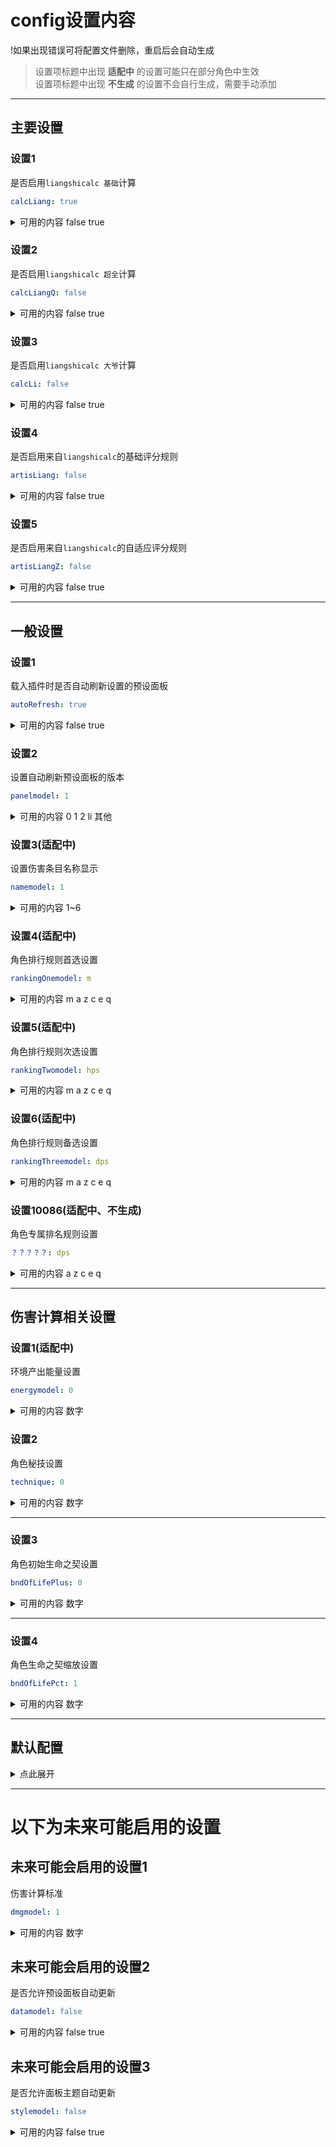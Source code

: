 # config设置内容

!如果出现错误可将配置文件删除，重启后会自动生成
> 设置项标题中出现 **适配中** 的设置可能只在部分角色中生效 <br> 设置项标题中出现 **不生成** 的设置不会自行生成，需要手动添加

---

## 主要设置

### 设置1
是否启用`liangshicalc 基础`计算
~~~~~~~~~~YAML
calcLiang: true
~~~~~~~~~~
<details><summary>可用的内容 false true</summary>

`true` 启用

`false` 禁用

</details>

### 设置2
是否启用`liangshicalc 超全`计算
~~~~~~~~~~YAML
calcLiangQ: false
~~~~~~~~~~
<details><summary>可用的内容 false true</summary>

`true` 启用

`false` 禁用

</details>

### 设置3
是否启用`liangshicalc 大爷`计算
~~~~~~~~~~YAML
calcLi: false
~~~~~~~~~~
<details><summary>可用的内容 false true</summary>

`true` 启用

`false` 禁用

</details>

### 设置4
是否启用来自`liangshicalc`的基础评分规则
~~~~~~~~~~YAML
artisLiang: false
~~~~~~~~~~
<details><summary>可用的内容 false true</summary>

`true` 启用

`false` 禁用

</details>

### 设置5
是否启用来自`liangshicalc`的自适应评分规则
~~~~~~~~~~YAML
artisLiangZ: false
~~~~~~~~~~
<details><summary>可用的内容 false true</summary>

`true` 启用

`false` 禁用

</details>

---

## 一般设置

### 设置1
载入插件时是否自动刷新设置的预设面板
~~~~~~~~~~YAML
autoRefresh: true
~~~~~~~~~~
<details><summary>可用的内容 false true</summary>

`true` 重启后会自动刷新设置的预设面板

`false` 重启后将不会刷新预设面板

</details>

### 设置2
设置自动刷新预设面板的版本
~~~~~~~~~~YAML
panelmodel: 1 
~~~~~~~~~~

<details><summary>可用的内容 0 1 2 li 其他</summary>

`0` 用户自行修改的预设面板

`1` liangshi-calc默认的预设面板

`2` liangshi-calc默认的带主角版本预设面板

`li` 来自阿离（大爷）版本的预设面板

`其他` 将此选项设置为其他作者的预设面板名称

</details>

### 设置3(适配中)
设置伤害条目名称显示
~~~~~~~~~~YAML
namemodel: 1
~~~~~~~~~~

<details><summary>可用的内容 1~6 </summary>

`1` 伤害条目名称将使用默认设置名称
>举例： 普通攻击一段伤害 / 海月之誓伤害 / 琉金火光爆炸伤害 / 提八妲钟 Q落雷

`2` 伤害条目将使用全称
>举例： 弦月舞步一段伤害 / 海月之誓伤害 / 琉金火光爆炸伤害 / 提八妲钟 大密法·天狐显真落雷

`3` 伤害条目将简化小部分名称
>举例： 普通攻击一段伤害 / 海月之誓伤害 / 琉金火光爆炸伤害 / 提八妲钟 大密法·天狐显真落雷

`4` 伤害条目将使用通俗叫法
>举例： 普通攻击一段伤害 / 元素战技伤害 / 元素爆发爆炸伤害 / 提八妲钟 元素爆发落雷

`5` 伤害条目将使用字母简化名称
>举例： 普攻一段伤害 / E技能伤害 / Q技能爆炸伤害 / 提八妲钟 Q技能落雷

`6` 伤害条目将使用纯字母名称显示
>举例： A一段伤害 / E伤害 / Q爆炸伤害 / 提八妲钟 Q落雷

</details>

### 设置4(适配中)
角色排行规则首选设置
~~~~~~~~~~YAML
rankingOnemodel: m
~~~~~~~~~~
<details><summary>可用的内容 m a z c e q </summary>

>此选项为角色排行首选规则，角色排行时会首先选择设定的属性进行排行

`m` 默认的排行设置

`a` 使用普通攻击伤害

`z` 使用 ( 原神：重击伤害 ，星穹铁道：追加攻击 ）

`c` 使用 ( 原神：高空下落攻击伤害 ，星穹铁道：强化普通攻击 ）

`e` 使用 ( 原神：元素战技伤害 ，星穹铁道：战技伤害 ）

`q` 使用 ( 原神：元素爆发伤害 ，星穹铁道：终结技伤害 ）

`f` 使用角色的辅助队友能力

`h` 使用角色的治疗量/护盾吸收量/伤害消解量

`y` 使用角色的养成度（仅限使用极简版伤害计算）

`dph` 使用角色的单轮总伤害量（仅限使用超全版伤害计算）

`hph` 使用角色的单轮总治疗量（仅限使用超全版伤害计算）

`dps` 使用角色的平均每秒伤害值（仅限使用超全版伤害计算）

`hps` 使用角色的平均每秒治疗量（仅限使用超全版伤害计算）

`undefined` 摆烂,爱用啥排用啥排

</details>

### 设置5(适配中)
角色排行规则次选设置
~~~~~~~~~~YAML
rankingTwomodel: hps
~~~~~~~~~~
<details><summary>可用的内容 m a z c e q </summary>

>此选项为角色排行次选规则，角色排行时，首选规则未命中时候将会使用此规则

`可用的内容` 与首选规则一致

</details>

### 设置6(适配中)
角色排行规则备选设置
~~~~~~~~~~YAML
rankingThreemodel: dps
~~~~~~~~~~
<details><summary>可用的内容 m a z c e q </summary>

>此选项为角色排行备选规则，角色排行时，首选与次选规则均未命中时候将会使用此规则

`可用的内容` 与首选规则一致

</details>

### 设置10086(适配中、不生成)
角色专属排名规则设置
~~~~~~~~~~YAML
？？？？？: dps
~~~~~~~~~~
<details><summary>可用的内容 a z c e q </summary>

>此选项为角色专属排行规则，角色排行时，只会使用此规则且不受到通用规则影响

**可用的内容** 与首选规则一致，但不可使用 `m` 作为排行规则

<details><summary>使用规则</summary>

角色所存在的游戏 `gs` 或 `sr` 加 `角色ID` 加 `ranking`

举例1(星铁 花火 使用 **辅助队友能力** 进行角色排行)
~~~~~~~~~~YAML
sr1306ranking: f
~~~~~~~~~~

举例2(原神 胡桃 使用 **重击伤害** 进行角色排行)
~~~~~~~~~~YAML
gs46ranking: z
~~~~~~~~~~

<details><summary>出问题了？</summary>

出现以下情况的请立刻点击 `右上角叉叉` 退出本页面
~~~~~~~~~~YAML
e: gs70ranking

gs70ranking: m

gs角色IDranking: e

gs 角色ID ranking: e

gs八重神子ranking: e

gs 珊瑚宫心海 ranking: h

gs 70 ranking: e

gs加70加ranking: e

gs 加 70 加 ranking: e

gs+70+ranking: e

gs + 70 + ranking: e

gs70rankingsr1112ranking: e

gs70ranking sr1112ranking: e
~~~~~~~~~~
~~~~~~~~~~
来份所有角色已经设置好的

救命啊，这个到底要怎么改啊

为什么不直接用角色名字却用的ID

想同时使用两个条目进行排行，怎么改

一个一个角色还要单独设置，真是太麻烦了

就一个排行整这么麻烦的设置，真是太不方便了

为什么单独设置不能使用默认规则，真是太不方便了

我用的基础版计算，但是我想用超全版里的条目进行排行
~~~~~~~~~~
>问角色ID的也请点击 `右上角叉叉`

</details>

</details>

</details>

---

## 伤害计算相关设置

### 设置1(适配中)
环境产出能量设置
~~~~~~~~~~YAML
energymodel: 0
~~~~~~~~~~
<details><summary>可用的内容 数字 </summary>

>此选项产出的能量会被角色的元素充能影响且会影响到角色DPS的计算，请慎重调整

`<0` 环境会扣除角色能量，例如 噬能之雷 深海龙蜥

`0` 环境不产出元素能量，角色无法通过环境获取元素能量

`>0` 环境会为角色提供能量或目标会产出元素能量

</details>

### 设置2
角色秘技设置
~~~~~~~~~~YAML
technique: 0
~~~~~~~~~~
<details><summary>可用的内容 数字 </summary>

>此选项仅对星铁角色生效，启用后角色计算将加入秘技加成

`0` 角色不启用秘技

`>0` 角色启用秘技，根据设置的数字叠层 （请设置为正整数）

</details>

---

### 设置3
角色初始生命之契设置
~~~~~~~~~~YAML
bndOfLifePlus: 0
~~~~~~~~~~
<details><summary>可用的内容 数字 </summary>

>此选项在会大幅影响到DPS和Pro版计算中圣遗物谐律异想断章的触发，请谨慎修改

`0` 角色初始不拥有生命之契

`>0` 角色初始拥有指定生命值上限的生命之契（请设置为小于200的数）

`200` 在缩放设置为1的情况下角色始终拥有最高上限的生命之契

</details>

---

### 设置4
角色生命之契缩放设置
~~~~~~~~~~YAML
bndOfLifePct: 1
~~~~~~~~~~
<details><summary>可用的内容 数字 </summary>

>此选项在会大幅影响到DPS计算，请谨慎修改

`0` 角色无法获取生命之契

`>0&<1` 角色获取生命之契按比例减少

`1` 角色正常获取生命之契

`>1` 角色获取生命之契按比例提升

>参考数据 阿蕾奇诺期望伤害：0.64

</details>

---

## 默认配置
<details><summary>点此展开</summary>

>出现异常时可复制下方配置尝试恢复

~~~~~~~~~~YAML
calcLiang: true
calcLiangQ: false
calcLi: false
artisLiang: false
artisLiangZ: false

autoRefresh: true
panelmodel: 1
namemodel: 1
rankingOnemodel: m
rankingTwomodel: hps
rankingThreemodel: dps

technique: 0
energymodel: 0
bndOfLifePlus: 0
bndOfLifePct: 1
~~~~~~~~~~

</details>

---

# 以下为未来可能启用的设置

## 未来可能会启用的设置1
伤害计算标准
~~~~~~~~~~YAML
dmgmodel: 1
~~~~~~~~~~
<details><summary>可用的内容 数字 </summary>

>此选项会直接影响到伤害计算的数值，请慎重调整

`0.85` 模拟实战存在失误的伤害

`1` 游戏内实际伤害

`1.3` 模拟小程序等其他计算器的伤害

</details>

## 未来可能会启用的设置2
是否允许预设面板自动更新
~~~~~~~~~~YAML
datamodel: false
~~~~~~~~~~
<details><summary>可用的内容 false true </summary>

`true` 安装的所有预设面板将会自动更新

`false` 禁用预设面板自动更新

</details>

## 未来可能会启用的设置3
是否允许面板主题自动更新
~~~~~~~~~~YAML
stylemodel: false
~~~~~~~~~~
<details><summary>可用的内容 false true </summary>

`true` 安装的所有面板主题将会自动更新

`false` 禁用面板主题自动更新

</details>